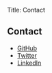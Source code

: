 Title: Contact

## Contact

- [GitHub][1]
- [Twitter][2]
- [LinkedIn][3]


[1]: <https://github.com/tobyjaguar>
[2]: <https://twitter.com/talgya>
[3]: <https://www.linkedin.com/in/toby-algya-58997712>
